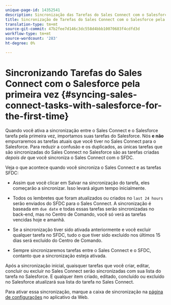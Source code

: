 ```yaml
---
unique-page-id: 14352541
description: Sincronização das Tarefas do Sales Connect com o Salesforce pela primeira vez - Documentos do Marketing - Documentação do produto
title: Sincronização de Tarefas do Sales Connect com o Salesforce pela primeira vez
translation-type: tm+mt
source-git-commit: 47b2fee7d146c3dc558d4bbb10070683f4cdfd3d
workflow-type: tm+mt
source-wordcount: '283'
ht-degree: 0%

---
```



# Sincronizando Tarefas do Sales Connect com o Salesforce pela primeira vez {#syncing-sales-connect-tasks-with-salesforce-for-the-first-time}

Quando você ativa a sincronização entre o Sales Connect e o Salesforce tarefa pela primeira vez, importamos suas tarefas do Salesforce. Nós **e não** empurraremos as tarefas atuais que você tiver no Sales Connect para o Salesforce. Para reduzir a confusão e os duplicados, as únicas tarefas que são sincronizadas do Sales Connect no Salesforce são as tarefas criadas *depois de* que você sincroniza o Sales Connect com o SFDC.

Veja o que acontece quando você sincroniza o Sales Connect e as tarefas SFDC:

- Assim que você clicar em Salvar na sincronização do tarefa, eles começarão a sincronizar. Isso levará algum tempo inicialmente.

- Todos os lembretes que foram atualizados ou criados no `last 24 hours` serão enviados do SFDC para o Sales Connect. A sincronização é baseada em `due date` e todas essas tarefas serão sincronizadas no back-end, mas no Centro de Comando, você só verá as tarefas vencidas hoje e amanhã.

- Se a sincronização tiver sido ativada anteriormente e você excluir qualquer tarefa no SFDC, tudo o que tiver sido excluído nos últimos 15 dias será excluído do Centro de Comando.

- Sempre sincronizaremos tarefas entre o Sales Connect e o SFDC, contanto que a sincronização esteja ativada.

Após a sincronização inicial, quaisquer tarefas que você criar, editar, concluir ou excluir no Sales Connect serão sincronizadas com sua lista do tarefa no Salesforce. E qualquer item criado, editado, concluído ou excluído no Salesforce atualizará sua lista do tarefa no Sales Connect.

Para ativar essa sincronização, marque a caixa de sincronização na [página de configurações](http://toutapp.com/next#settings/crm/salesforce/configure) no aplicativo da Web.

